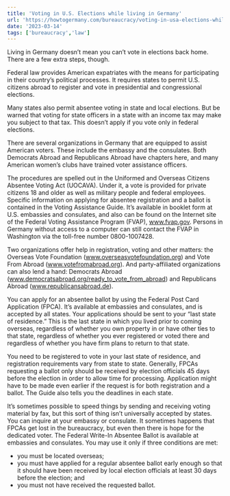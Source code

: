```yaml
---
title: 'Voting in U.S. Elections while living in Germany'
url: 'https://howtogermany.com/bureaucracy/voting-in-usa-elections-while-living-abroad/'
date: '2023-03-14'
tags: ['bureaucracy','law']
---
```


Living in Germany doesn’t mean you can’t vote in elections back home. There are a few extra steps, though.

Federal law provides American expatriates with the means for participating in their country’s political processes. It requires states to permit U.S. citizens abroad to register and vote in presidential and congressional elections.

Many states also permit absentee voting in state and local elections. But be warned that voting for state officers in a state with an income tax may make you subject to that tax. This doesn’t apply if you vote only in federal elections.

There are several organizations in Germany that are equipped to assist American voters. These include the embassy and the consulates. Both Democrats Abroad and Republicans Abroad have chapters here, and many American women’s clubs have trained voter assistance officers.

The procedures are spelled out in the Uniformed and Overseas Citizens Absentee Voting Act (UOCAVA). Under it, a vote is provided for private citizens 18 and older as well as military people and federal employees. Specific information on applying for absentee registration and a ballot is contained in the Voting Assistance Guide. It’s available in booklet form at U.S. embassies and consulates, and also can be found on the Internet site of the Federal Voting Assistance Program (FVAP), www.fvap.gov. Persons in Germany without access to a computer can still contact the FVAP in Washington via the toll-free number 0800-1007428.

Two organizations offer help in registration, voting and other matters: the Overseas Vote Foundation (www.overseasvotefoundation.org) and Vote From Abroad (www.votefromabroad.org). And party-affiliated organizations can also lend a hand: Democrats Abroad (www.democratsabroad.org/ready_to_vote_from_abroad) and Republicans Abroad (www.republicansabroad.de).

You can apply for an absentee ballot by using the Federal Post Card Application (FPCA). It’s available at embassies and consulates, and is accepted by all states. Your applications should be sent to your “last state of residence.” This is the last state in which you lived prior to coming overseas, regardless of whether you own property in or have other ties to that state, regardless of whether you ever registered or voted there and regardless of whether you have firm plans to return to that state.

You need to be registered to vote in your last state of residence, and registration requirements vary from state to state. Generally, FPCAs requesting a ballot only should be received by election officials 45 days before the election in order to allow time for processing. Application might have to be made even earlier if the request is for both registration and a ballot. The Guide also tells you the deadlines in each state.

It’s sometimes possible to speed things by sending and receiving voting material by fax, but this sort of thing isn’t universally accepted by states. You can inquire at your embassy or consulate. It sometimes happens that FPCAs get lost in the bureaucracy, but even then there is hope for the dedicated voter. The Federal Write-In Absentee Ballot is available at embassies and consulates. You may use it only if three conditions are met:

- you must be located overseas;
- you must have applied for a regular absentee ballot early enough so that it should have been received by local election officials at least 30 days before the election; and
- you must not have received the requested ballot.